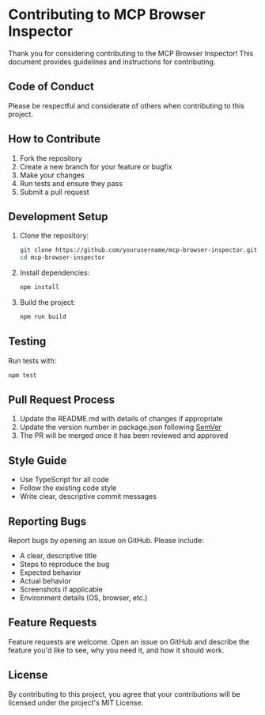 # Contributing to MCP Browser Inspector

Thank you for considering contributing to the MCP Browser Inspector! This document provides guidelines and instructions for contributing.

## Code of Conduct

Please be respectful and considerate of others when contributing to this project.

## How to Contribute

1. Fork the repository
2. Create a new branch for your feature or bugfix
3. Make your changes
4. Run tests and ensure they pass
5. Submit a pull request

## Development Setup

1. Clone the repository:
   ```bash
   git clone https://github.com/yourusername/mcp-browser-inspector.git
   cd mcp-browser-inspector
   ```

2. Install dependencies:
   ```bash
   npm install
   ```

3. Build the project:
   ```bash
   npm run build
   ```

## Testing

Run tests with:
```bash
npm test
```

## Pull Request Process

1. Update the README.md with details of changes if appropriate
2. Update the version number in package.json following [SemVer](http://semver.org/)
3. The PR will be merged once it has been reviewed and approved

## Style Guide

- Use TypeScript for all code
- Follow the existing code style
- Write clear, descriptive commit messages

## Reporting Bugs

Report bugs by opening an issue on GitHub. Please include:

- A clear, descriptive title
- Steps to reproduce the bug
- Expected behavior
- Actual behavior
- Screenshots if applicable
- Environment details (OS, browser, etc.)

## Feature Requests

Feature requests are welcome. Open an issue on GitHub and describe the feature you'd like to see, why you need it, and how it should work.

## License

By contributing to this project, you agree that your contributions will be licensed under the project's MIT License.
